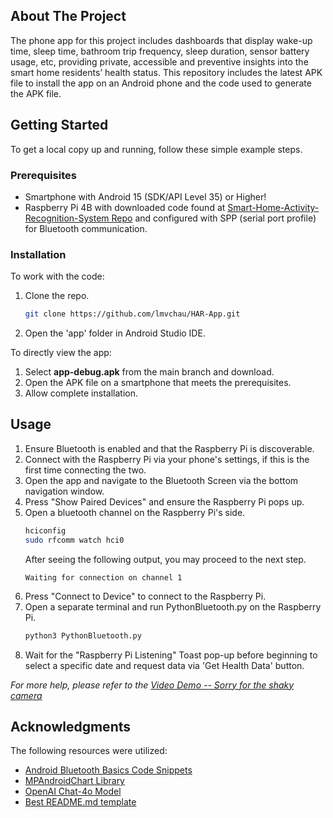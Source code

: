 <!-- ABOUT THE PROJECT -->
## About The Project
The phone app for this project includes dashboards that display wake-up time, sleep time, bathroom trip frequency, sleep duration, sensor battery usage, etc, providing private, accessible and preventive insights into the smart home residents’ health status.
This repository includes the latest APK file to install the app on an Android phone and the code used to generate the APK file.  

<!-- GETTING STARTED -->
## Getting Started

To get a local copy up and running, follow these simple example steps.

### Prerequisites
* Smartphone with Android 15 (SDK/API Level 35) or Higher!
* Raspberry Pi 4B with downloaded code found at [Smart-Home-Activity-Recognition-System Repo](https://github.com/PaggieZ/Smart-Home-Activity-Recognition-System) and configured with SPP (serial port profile) for Bluetooth communication.

### Installation
To work with the code: 
1. Clone the repo.
   ```sh
   git clone https://github.com/lmvchau/HAR-App.git
   ```
2. Open the 'app' folder in Android Studio IDE.
   
To directly view the app: 
1. Select **app-debug.apk** from the main branch and download.
2. Open the APK file on a smartphone that meets the prerequisites.
3. Allow complete installation.


<!-- USAGE EXAMPLES -->
## Usage
1. Ensure Bluetooth is enabled and that the Raspberry Pi is discoverable.
2. Connect with the Raspberry Pi via your phone's settings, if this is the first time connecting the two.
3. Open the app and navigate to the Bluetooth Screen via the bottom navigation window.
4. Press "Show Paired Devices" and ensure the Raspberry Pi pops up.
5. Open a bluetooth channel on the Raspberry Pi's side.
   ```sh
   hciconfig
   sudo rfcomm watch hci0
   ```
   After seeing the following output, you may proceed to the next step.
   ```
   Waiting for connection on channel 1
   ```
7. Press "Connect to Device" to connect to the Raspberry Pi. 
8. Open a separate terminal and run PythonBluetooth.py on the Raspberry Pi.
   ```sh
   python3 PythonBluetooth.py
   ```
9. Wait for the "Raspberry Pi Listening" Toast pop-up before beginning to select a specific date and request data via 'Get Health Data' button.

_For more help, please refer to the [Video Demo -- Sorry for the shaky camera](https://youtu.be/jgieGqn79Qg)_


<!-- ACKNOWLEDGMENTS -->
## Acknowledgments
The following resources were utilized:
* [Android Bluetooth Basics Code Snippets](https://gist.github.com/t-34400/7c80a06925058f6a1076cbf1d5e8fd29)
* [MPAndroidChart Library](https://github.com/PhilJay/MPAndroidChart)
* [OpenAI Chat-4o Model](https://chatgpt.com/?model=gpt-4o)
* [Best README.md template](https://github.com/othneildrew/Best-README-Template/blob/main/BLANK_README.md)


<!-- MARKDOWN LINKS & IMAGES -->
<!-- https://www.markdownguide.org/basic-syntax/#reference-style-links -->
[contributors-shield]: https://img.shields.io/github/contributors/github_username/repo_name.svg?style=for-the-badge
[contributors-url]: https://github.com/github_username/repo_name/graphs/contributors
[forks-shield]: https://img.shields.io/github/forks/github_username/repo_name.svg?style=for-the-badge
[forks-url]: https://github.com/github_username/repo_name/network/members
